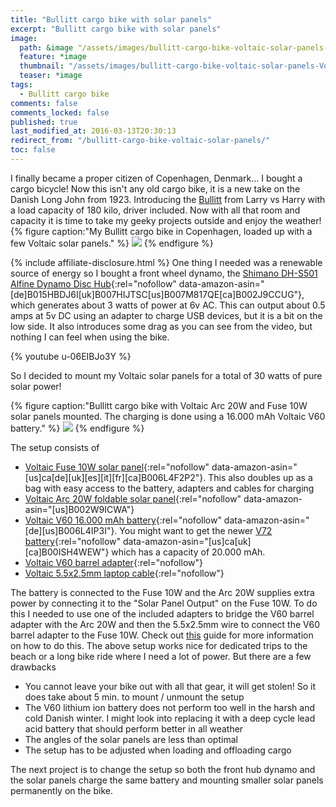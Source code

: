 ```yaml
---
title: "Bullitt cargo bike with solar panels"
excerpt: "Bullitt cargo bike with solar panels"
image:
  path: &image "/assets/images/bullitt-cargo-bike-voltaic-solar-panels-Voltaic-Arc-20W-Fuse-10W-feature.jpg"
  feature: *image
  thumbnail: "/assets/images/bullitt-cargo-bike-voltaic-solar-panels-Voltaic-Arc-20W-Fuse-10W-feature-th.jpg"
  teaser: *image
tags:
  - Bullitt cargo bike
comments: false
comments_locked: false
published: true
last_modified_at: 2016-03-13T20:30:13
redirect_from: "/bullitt-cargo-bike-voltaic-solar-panels/"
toc: false
---
```

I finally became a proper citizen of Copenhagen, Denmark... I bought a cargo bicycle! Now this isn't any old cargo bike, it is a new take on the Danish Long John from 1923. Introducing the [Bullitt](http://larryvsharry.com) from Larry vs Harry with a load capacity of 180 kilo, driver included. Now with all that room and capacity it is time to take my geeky projects outside and enjoy the weather!
{% figure caption:"My Bullitt cargo bike in Copenhagen, loaded up with a few Voltaic solar panels." %}
![](/assets/images/bullitt-cargo-bike-voltaic-solar-panels-Bullitt-1024.jpg)
{% endfigure %}

{% include affiliate-disclosure.html %}
One thing I needed was a renewable source of energy so I bought a front wheel dynamo, the [Shimano DH-S501 Alfine Dynamo Disc Hub](https://www.amazon.com/dp/B007M817QE/){:rel="nofollow" data-amazon-asin="[de]B015HBDJ6I[uk]B007HIJTSC[us]B007M817QE[ca]B002J9CCUG"}, which generates about 3 watts of power at 6v AC. This can output about 0.5 amps at 5v DC using an adapter to charge USB devices, but it is a bit on the low side. It also introduces some drag as you can see from the video, but nothing I can feel when using the bike.

{% youtube u-06EIBJo3Y %}

So I decided to mount my Voltaic solar panels for a total of 30 watts of pure solar power!

{% figure caption:"Bullitt cargo bike with Voltaic Arc 20W and Fuse 10W solar panels mounted. The charging is done using a 16.000 mAh Voltaic V60 battery." %}
![](/assets/images/bullitt-cargo-bike-voltaic-solar-panels-Voltaic-Arc-20W-Fuse-10W-1024.jpg)
{% endfigure %}

The setup consists of

* [Voltaic Fuse 10W solar panel](https://www.amazon.ca/dp/B006L4F2P2/){:rel="nofollow" data-amazon-asin="[us]ca[de][uk][es][it][fr][ca]B006L4F2P2"}. This also doubles up as a bag with easy access to the battery, adapters and cables for charging
* [Voltaic Arc 20W foldable solar panel](https://www.amazon.com/dp/B002W9ICWA/){:rel="nofollow" data-amazon-asin="[us]B002W9ICWA"}
* [Voltaic V60 16.000 mAh battery](https://www.amazon.com/dp/B006L4IP3I/){:rel="nofollow" data-amazon-asin="[de][us]B006L4IP3I"}. You might want to get the newer [V72 battery](https://www.amazon.ca/dp/B00ISH4WEW/){:rel="nofollow" data-amazon-asin="[us]ca[uk][ca]B00ISH4WEW"} which has a capacity of 20.000 mAh.
* [Voltaic V60 barrel adapter](http://www.voltaicsystems.com/f5521-f3511){:rel="nofollow"}
* [Voltaic 5.5x2.5mm laptop cable](http://www.voltaicsystems.com/laptop-5525m-wire){:rel="nofollow"}

The battery is connected to the Fuse 10W and the Arc 20W supplies extra power by connecting it to the "Solar Panel Output" on the Fuse 10W. To do this I needed to use one of the included adapters to bridge the V60 barrel adapter with the Arc 20W and then the 5.5x2.5mm wire to connect the V60 barrel adapter to the Fuse 10W. Check out [this](http://www.voltaicsystems.com/blog/double-power-on-your-solar-charger/) guide for more information on how to do this.
The above setup works nice for dedicated trips to the beach or a long bike ride where I need a lot of power. But there are a few drawbacks

* You cannot leave your bike out with all that gear, it will get stolen! So it does take about 5 min. to mount / unmount the setup
* The V60 lithium ion battery does not perform too well in the harsh and cold Danish winter. I might look into replacing it with a deep cycle lead acid battery that should perform better in all weather
* The angles of the solar panels are less than optimal
* The setup has to be adjusted when loading and offloading cargo

The next project is to change the setup so both the front hub dynamo and the solar panels charge the same battery and mounting smaller solar panels permanently on the bike.
